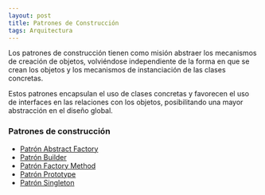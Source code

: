 ```yaml
---
layout: post
title: Patrones de Construcción
tags: Arquitectura
---
```


Los patrones de construcción tienen como misión abstraer los mecanismos de creación de objetos, volviéndose independiente de la forma en que se crean los objetos y los mecanismos de instanciación de las clases concretas.

Estos patrones encapsulan el uso de clases concretas y favorecen el uso de interfaces en las relaciones con los objetos, posibilitando una mayor abstracción en el diseño global.

### Patrones de construcción ###

- [Patrón Abstract Factory](patron-abstract-factory "Patrón Abstract Factory")
- [Patrón Builder](patron-builder "Patrón Builder")
- [Patrón Factory Method](patron-factory-method "Patrón Factory Method")
- [Patrón Prototype](patron-prototype "Patrón Prototype")
- [Patrón Singleton](patron-singleton "Patrón Singleton")